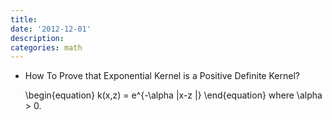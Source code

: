 ```yaml
---
title: 
date: '2012-12-01'
description:
categories: math
---
```


* How To Prove that Exponential Kernel is a Positive Definite Kernel?

     \begin{equation}
    k(x,z) = e^{-\alpha \|x-z \|}
    \end{equation} 
    where \alpha > 0.

